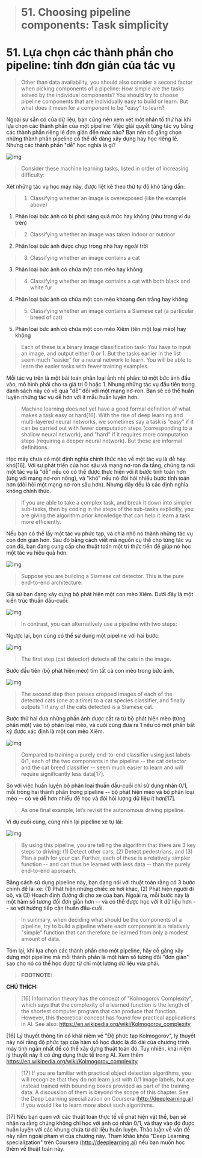 > # 51. Choosing pipeline components: Task simplicity

# 51. Lựa chọn các thành phần cho pipeline: tính đơn giản của tác vụ

> Other than data availability, you should also consider a second factor when picking components of a pipeline: How simple are the tasks solved by the individual components? You should try to choose pipeline components that are individually easy to build or learn. But what does it mean for a component to be "easy" to learn?

Ngoài sự sẵn có của dữ liệu, bạn cũng nên xem xét một nhân tố thứ hai khi lựa chọn các thành phần của một pipeline: Việc giải quyết từng tác vụ bằng các thành phần riêng lẻ đơn giản đến mức nào? Bạn nên cố gắng chọn những thành phần pipeline có thể dễ dàng xây dựng hay học riêng lẻ. Nhưng các thành phần "dễ" học nghĩa là gì?

![img](../imgs/C51_01.png)

> Consider these machine learning tasks, listed in order of increasing difficulty:

Xét những tác vụ học máy này, được liệt kê theo thứ tự độ khó tăng dần:

> 1. Classifying whether an image is overexposed (like the example above)

1. Phân loại bức ảnh có bị phơi sáng quá mức hay không (như trong ví dụ trên)

> 2. Classifying whether an image was taken indoor or outdoor

2. Phân loại bức ảnh được chụp trong nhà hay ngoài trời

> 3. Classifying whether an image contains a cat

3. Phân loại bức ảnh có chứa một con mèo hay không

> 4. Classifying whether an image contains a cat with both black and white fur

4. Phân loại bức ảnh có chứa một con mèo khoang đen trắng hay không

> 5. Classifying whether an image contains a Siamese cat (a particular breed of cat)

5. Phân loại bức ảnh có chứa một con mèo Xiêm (tên một loại mèo) hay không

> Each of these is a binary image classification task: You have to input an image, and output either 0 or 1. But the tasks earlier in the list seem much "easier" for a neural network to learn. You will be able to learn the easier tasks with fewer training examples.

Mỗi tác vụ trên là một bài toán phân loại ảnh nhị phân: từ một bức ảnh đầu vào, mô hình phải cho ra giá trị 0 hoặc 1. Nhưng những tác vụ đầu tiên trong danh sách này có vẻ quá "dễ" đối với một mạng nơ-ron. Bạn sẽ có thể huấn luyện những tác vụ dễ hơn với ít mẫu huấn luyện hơn.

> Machine learning does not yet have a good formal definition of what makes a task easy or hard[16]. With the rise of deep learning and multi-layered neural networks, we sometimes say a task is "easy" if it can be carried out with fewer computation steps (corresponding to a shallow neural network), and "hard" if it requires more computation steps (requiring a deeper neural network). But these are informal definitions.

Học máy chưa có một định nghĩa chính thức nào về một tác vụ là dễ hay khó[16]. Với sự phát triển của học sâu và mạng nơ-ron đa tầng, chúng ta nói một tác vụ là "dễ" nếu có có thể được thực hiện với ít bước tính toán hơn (ứng với mạng nơ-ron nông), và "khó" nếu nó đòi hỏi nhiều bước tính toán hơn (đòi hỏi một mạng nơ-ron sâu hơn). Nhưng đây đều là các định nghĩa không chính thức.

> If you are able to take a complex task, and break it down into simpler sub-tasks, then by coding in the steps of the sub-tasks explicitly, you are giving the algorithm prior knowledge that can help it learn a task more efficiently.

Nếu bạn có thể lấy một tác vụ phức tạp, và chia nhỏ nó thành những tác vụ con đơn giản hơn. Sau đó bằng cách viết mã nguồn cụ thể cho từng tác vụ con đó, bạn đang cung cấp cho thuật toán một tri thức tiền đề giúp nó học một tác vụ hiệu quả hơn.

![img](../imgs/C51_02.png)

> Suppose you are building a Siamese cat detector. This is the pure end-to-end architecture:

Giả sử bạn đang xây dựng bộ phát hiện một con mèo Xiêm. Dưới đây là một kiến trúc thuần đầu-cuối:

![img](../imgs/C51_03.png)

> In contrast, you can alternatively use a pipeline with two steps:

Ngược lại, bọn cũng có thể sử dụng một pipeline với hai bước:

![img](../imgs/C51_04.png)

> The first step (cat detector) detects all the cats in the image.

Bước đầu tiên (bộ phát hiện mèo) tìm tất cả con mèo trong bức ảnh.

![img](../imgs/C51_05.png)

> The second step then passes cropped images of each of the detected cats (one at a time) to a cat species classifier, and finally outputs 1 if any of the cats detected is a Siamese cat.

Bước thứ hai đưa những phần ảnh được cắt ra từ bộ phát hiện mèo (từng phần một) vào bộ phân loại mèo, và cuối cùng đưa ra 1 nếu có một phần bất kỳ được xác định là một con mèo Xiêm.

![img](../imgs/C51_06.png)

> Compared to training a purely end-to-end classifier using just labels 0/1, each of the two components in the pipeline -- the cat detector and the cat breed classifier -- seem much easier to learn and will require significantly less data[17].

So với việc huấn luyện bộ phân loại thuần đầu-cuối chỉ sử dụng nhãn 0/1, mỗi trong hai thành phần trong pipeline -- bộ phát hiện mèo và bộ phân loại mèo -- có vẻ dễ hơn nhiều để học và đòi hỏi lượng dữ liệu ít hơn[17].

> As one final example, let’s revisit the autonomous driving pipeline.

Ví dụ cuối cùng, cùng nhìn lại pipeline xe tự lái:

![img](../imgs/C51_07.png)

> By using this pipeline, you are telling the algorithm that there are 3 key steps to driving: (1) Detect other cars, (2) Detect pedestrians, and (3) Plan a path for your car. Further, each of these is a relatively simpler function -- and can thus be learned with less data -- than the purely end-to-end approach.

Bằng cách sử dụng pipeline này, bạn đang nói với thuật toán rằng có 3 bước chính để lái xe: (1) Phát hiện những chiếc xe hơi khác, (2) Phát hiện người đi bộ, và (3) Hoạch định đường đi cho xe của bạn. Ngoài ra, mỗi bước này là một hàm số tương đối đơn giản hơn -- và có thể được học với ít dữ liệu hơn -- so với hướng tiếp cận thuần đầu-cuối.

> In summary, when deciding what should be the components of a pipeline, try to build a pipeline where each component is a relatively "simple" function that can therefore be learned from only a modest amount of data.

Tóm lại, khi lựa chọn các thành phần cho một pipeline, hãy cố gắng xây dựng một pipeline mà mỗi thành phần là một hàm số tương đối "đơn giản" sao cho nó có thể học được từ chỉ một lượng dữ liệu vừa phải.

> **FOOTNOTE:**

**CHÚ THÍCH:**

> [16] Information theory has the concept of "Kolmogorov Complexity", which says that the complexity of a learned function is the length of the shortest computer program that can produce that function. However, this theoretical concept has found few practical applications in AI. See also: https://en.wikipedia.org/wiki/Kolmogorov_complexity

[16] Lý thuyết thông tin có khái niệm về "Độ phức tạp Kolmogorov", lý thuyết này nói rằng độ phức tạp của hàm số học được là độ dài của chương trình máy tính ngắn nhất để có thể xây dựng thuật toán đó. Tuy nhiên, khái niệm lý thuyết này ít có ứng dụng thực tế trong AI. Xem thêm https://en.wikipedia.org/wiki/Kolmogorov_complexity

> [17] If you are familiar with practical object detection algorithms, you will recognize that they do not learn just with 0/1 image labels, but are instead trained with bounding boxes provided as part of the training data. A discussion of them is beyond the scope of this chapter. See the Deep Learning specialization on Coursera (http://deeplearning.ai) if you would like to learn more about such algorithms.

[17] Nếu bạn quen với các thuật toán thực tế về phát hiện vật thể, bạn sẽ nhận ra rằng chúng không chỉ học với ảnh có nhãn 0/1, và thay vào đó được huấn luyện với các khung chứa từ dữ liệu huấn luyện. Thảo luận về vấn đề này nằm ngoài phạm vi của chương này. Tham khảo khóa "Deep Learning specialization" trên Coursera (http://deeplearning.ai) nếu bạn muốn học thêm về thuật toán này.
